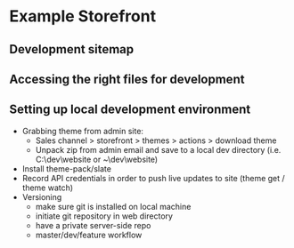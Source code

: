 # Example Storefront

## Development sitemap

## Accessing the right files for development

## Setting up local development environment
- Grabbing theme from admin site:
  - Sales channel > storefront > themes > actions > download theme
  - Unpack zip from admin email and save to a local dev directory (i.e. C:\dev\website or ~\dev\website)
- Install theme-pack/slate
- Record API credentials in order to push live updates to site (theme get / theme watch)
- Versioning
  - make sure git is installed on local machine
  - initiate git repository in web directory
  - have a private server-side repo
  - master/dev/feature workflow
